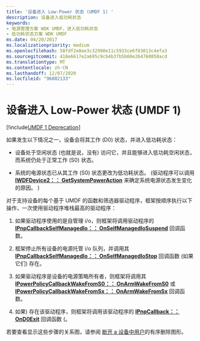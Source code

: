 ```yaml
---
title: '设备进入 Low-Power 状态 (UMDF 1) '
description: 设备进入低功耗状态
keywords:
- 电源管理方案 WDK UMDF，进入低功耗状态
- 低功耗状态方案 WDK UMDF
ms.date: 04/20/2017
ms.localizationpriority: medium
ms.openlocfilehash: 58fdf2e8ee3c32990e11c5933ce6f83013c4efa3
ms.sourcegitcommit: 418e6617e2a695c9cb4b37b5b60e264760858acd
ms.translationtype: MT
ms.contentlocale: zh-CN
ms.lasthandoff: 12/07/2020
ms.locfileid: "96802133"
---
```

# <a name="a-device-enters-a-low-power-state-umdf-1"></a>设备进入 Low-Power 状态 (UMDF 1) 


[!include[UMDF 1 Deprecation](../includes/umdf-1-deprecation.md)]

如果发生以下情况之一，设备会将其工作 (D0) 状态，并进入低功耗状态：

-   设备处于空闲状态 (也就是说，没有) 访问它，并且能够进入低功耗空闲状态，而系统仍处于正常工作 (S0) 状态。

-   系统的电源状态已从其工作 (S0) 状态更改为低功耗状态。  (驱动程序可以调用 [**IWDFDevice2：： GetSystemPowerAction**](/windows-hardware/drivers/ddi/wudfddi/nf-wudfddi-iwdfdevice2-getsystempoweraction) 来确定系统电源状态发生变化的原因。 ) 

对于支持设备的每个基于 UMDF 的函数和筛选器驱动程序，框架按顺序执行以下操作，一次使用驱动程序堆栈最高的驱动程序：

1.  如果驱动程序使用的是自管理 i/o，则框架将调用驱动程序的 [**IPnpCallbackSelfManagedIo：： OnSelfManagedIoSuspend**](/windows-hardware/drivers/ddi/wudfddi/nf-wudfddi-ipnpcallbackselfmanagedio-onselfmanagediosuspend) 回调函数。

2.  框架停止所有设备的电源托管 i/o 队列，并调用其 [**IPnpCallbackSelfManagedIo：： OnSelfManagedIoStop**](/windows-hardware/drivers/ddi/wudfddi/nf-wudfddi-ipnpcallbackselfmanagedio-onselfmanagediostop) 回调函数 (如果它们) 存在。

3.  如果驱动程序是设备的电源策略所有者，则框架将调用其 [**IPowerPolicyCallbackWakeFromS0：： OnArmWakeFromS0**](/windows-hardware/drivers/ddi/wudfddi/nf-wudfddi-ipowerpolicycallbackwakefroms0-onarmwakefroms0) 或 [**IPowerPolicyCallbackWakeFromSx：： OnArmWakeFromSx**](/windows-hardware/drivers/ddi/wudfddi/nf-wudfddi-ipowerpolicycallbackwakefromsx-onarmwakefromsx) 回调函数。

4.  如果) 存在该驱动程序，则框架将调用该驱动程序的 [**IPnpCallback：： OnD0Exit**](/windows-hardware/drivers/ddi/wudfddi/nf-wudfddi-ipnpcallback-ond0exit) 回调函数 (。

若要查看显示这些步骤的关系图，请参阅 [断开 a 设备中用户](a-user-unplugs-a-device.md)的有序删除图形。

 

